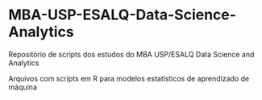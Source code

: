 # MBA-USP-ESALQ-Data-Science-Analytics
Repositório de scripts dos estudos do MBA USP/ESALQ Data Science and Analytics

Arquivos com scripts em R para modelos estatísticos de aprendizado de máquina
